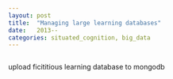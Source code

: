 ```yaml
---
layout: post
title:  "Managing large learning databases"
date:   2013--
categories: situated_cognition, big_data
---
```


![]()

upload ficititious learning database to mongodb